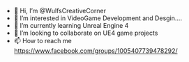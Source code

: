 - 👋 Hi, I’m @WulfsCreativeCorner
- 👀 I’m interested in VideoGame Development and Desgin....
- 🌱 I’m currently learning Unreal Engine 4
- 💞️ I’m looking to collaborate on UE4 game projects
- 📫 How to reach me https://www.facebook.com/groups/1005407739478292/

<!---
WulfsCreativeCorner/WulfsCreativeCorner is a ✨ special ✨ repository because its `README.md` (this file) appears on your GitHub profile.
You can click the Preview link to take a look at your changes.
--->
